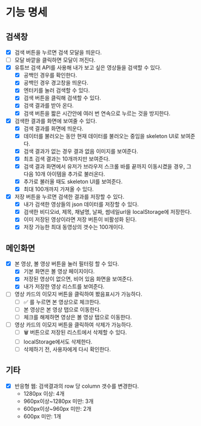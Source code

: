 # 기능 명세

## 검색창

- [x] 검색 버튼을 누르면 검색 모달을 띄운다.
- [ ] 모달 바깥을 클릭하면 모달이 꺼진다.
- [x] 유튜브 검색 API를 사용해 내가 보고 싶은 영상들을 검색할 수 있다.
  - [x] 공백인 경우를 확인한다.
  - [x] 공백인 경우 경고창을 띄운다.
  - [x] 엔터키를 눌러 검색할 수 있다.
  - [x] 검색 버튼을 클릭해 검색할 수 있다.
  - [x] 검색 결과를 받아 온다.
  - [x] 검색 버튼을 짧은 시간안에 여러 번 연속으로 누르는 것을 방지한다.
- [x] 검색한 결과를 화면에 보여줄 수 있다.
  - [x] 검색 결과를 화면에 띄운다.
  - [x] 데이터를 불러오는 동안 현재 데이터를 불러오는 중임을 skeleton UI로 보여준다.
  - [x] 검색 결과가 없는 경우 결과 없음 이미지를 보여준다.
  - [x] 최초 검색 결과는 10개까지만 보여준다.
  - [x] 검색 결과 화면에서 유저가 브라우저 스크롤 바를 끝까지 이동시켰을 경우, 그 다음 10개 아이템을
        추가로 불러온다.
  - [x] 추가로 불러올 때도 skeleton UI를 보여준다.
  - [x] 최대 100개까지 가져올 수 있다.
- [x] 저장 버튼을 누르면 검색한 결과를 저장할 수 있다.
  - [x] 내가 검색한 영상들의 json 데이터를 저장할 수 있다.
  - [x] 검색한 비디오id, 제목, 채널명, 날짜, 썸네일url을 localStorage에 저장한다.
  - [x] 이미 저장된 영상이라면 저장 버튼이 비활성화 된다.
  - [x] 저장 가능한 최대 동영상의 갯수는 100개이다.

## 메인화면

- [x] 본 영상, 볼 영상 버튼을 눌러 필터링 할 수 있다.
  - [x] 기본 화면은 볼 영상 페이지이다.
  - [x] 저장된 영상이 없으면, 비어 있음 화면을 보여준다.
  - [x] 내가 저장한 영상 리스트를 보여준다.
- [ ] 영상 카드의 이모지 버튼을 클릭하여 봤음표시가 가능하다.
  - [ ] ✅ 를 누르면 본 영상으로 체크한다.
  - [ ] 본 영상은 본 영상 탭으로 이동한다.
  - [ ] 체크를 해제하면 영상은 볼 영상 탭으로 이동한다.
- [ ] 영상 카드의 이모지 버튼을 클릭하여 삭제가 가능하다.
  - [ ] 🗑️ 버튼으로 저장된 리스트에서 삭제할 수 있다.
  - [ ] localStorage에서도 삭제한다.
  - [ ] 삭제하기 전, 사용자에게 다시 확인한다.

## 기타

- [x] 반응형 웹: 검색결과의 row 당 column 갯수를 변경한다.
  - 1280px 이상: 4개
  - 960px이상~1280px 미만: 3개
  - 600px이상~960px 미만: 2개
  - 600px 미만: 1개
